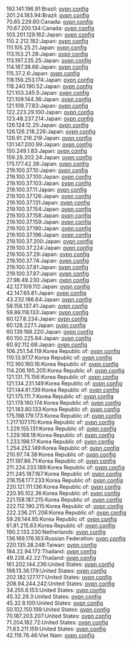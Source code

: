 192.141.196.91:Brazil: [ovpn config](vpn/192_141_196_91.ovpn)  
201.24.183.94:Brazil: [ovpn config](vpn/201_24_183_94.ovpn)  
70.65.229.60:Canada: [ovpn config](vpn/70_65_229_60.ovpn)  
70.67.200.134:Canada: [ovpn config](vpn/70_67_200_134.ovpn)  
103.201.129.162:Japan: [ovpn config](vpn/103_201_129_162.ovpn)  
110.2.212.182:Japan: [ovpn config](vpn/110_2_212_182.ovpn)  
111.105.25.21:Japan: [ovpn config](vpn/111_105_25_21.ovpn)  
113.153.21.28:Japan: [ovpn config](vpn/113_153_21_28.ovpn)  
113.197.235.25:Japan: [ovpn config](vpn/113_197_235_25.ovpn)  
114.187.38.66:Japan: [ovpn config](vpn/114_187_38_66.ovpn)  
115.37.2.6:Japan: [ovpn config](vpn/115_37_2_6.ovpn)  
118.156.253.174:Japan: [ovpn config](vpn/118_156_253_174.ovpn)  
118.240.190.52:Japan: [ovpn config](vpn/118_240_190_52.ovpn)  
121.103.245.5:Japan: [ovpn config](vpn/121_103_245_5.ovpn)  
121.109.144.36:Japan: [ovpn config](vpn/121_109_144_36.ovpn)  
121.109.77.83:Japan: [ovpn config](vpn/121_109_77_83.ovpn)  
122.223.29.100:Japan: [ovpn config](vpn/122_223_29_100.ovpn)  
123.48.237.214:Japan: [ovpn config](vpn/123_48_237_214.ovpn)  
126.124.12.25:Japan: [ovpn config](vpn/126_124_12_25.ovpn)  
126.126.218.226:Japan: [ovpn config](vpn/126_126_218_226.ovpn)  
126.91.216.219:Japan: [ovpn config](vpn/126_91_216_219.ovpn)  
131.147.200.99:Japan: [ovpn config](vpn/131_147_200_99.ovpn)  
150.249.1.83:Japan: [ovpn config](vpn/150_249_1_83.ovpn)  
159.28.202.24:Japan: [ovpn config](vpn/159_28_202_24.ovpn)  
175.177.42.38:Japan: [ovpn config](vpn/175_177_42_38.ovpn)  
219.100.37.10:Japan: [ovpn config](vpn/219_100_37_10.ovpn)  
219.100.37.100:Japan: [ovpn config](vpn/219_100_37_100.ovpn)  
219.100.37.103:Japan: [ovpn config](vpn/219_100_37_103.ovpn)  
219.100.37.11:Japan: [ovpn config](vpn/219_100_37_11.ovpn)  
219.100.37.126:Japan: [ovpn config](vpn/219_100_37_126.ovpn)  
219.100.37.131:Japan: [ovpn config](vpn/219_100_37_131.ovpn)  
219.100.37.154:Japan: [ovpn config](vpn/219_100_37_154.ovpn)  
219.100.37.158:Japan: [ovpn config](vpn/219_100_37_158.ovpn)  
219.100.37.159:Japan: [ovpn config](vpn/219_100_37_159.ovpn)  
219.100.37.190:Japan: [ovpn config](vpn/219_100_37_190.ovpn)  
219.100.37.196:Japan: [ovpn config](vpn/219_100_37_196.ovpn)  
219.100.37.200:Japan: [ovpn config](vpn/219_100_37_200.ovpn)  
219.100.37.224:Japan: [ovpn config](vpn/219_100_37_224.ovpn)  
219.100.37.29:Japan: [ovpn config](vpn/219_100_37_29.ovpn)  
219.100.37.74:Japan: [ovpn config](vpn/219_100_37_74.ovpn)  
219.100.37.81:Japan: [ovpn config](vpn/219_100_37_81.ovpn)  
219.100.37.87:Japan: [ovpn config](vpn/219_100_37_87.ovpn)  
27.98.49.230:Japan: [ovpn config](vpn/27_98_49_230.ovpn)  
42.127.109.112:Japan: [ovpn config](vpn/42_127_109_112.ovpn)  
42.147.65.81:Japan: [ovpn config](vpn/42_147_65_81.ovpn)  
43.232.186.64:Japan: [ovpn config](vpn/43_232_186_64.ovpn)  
58.158.137.41:Japan: [ovpn config](vpn/58_158_137_41.ovpn)  
59.86.118.133:Japan: [ovpn config](vpn/59_86_118_133.ovpn)  
60.127.8.234:Japan: [ovpn config](vpn/60_127_8_234.ovpn)  
60.128.227.1:Japan: [ovpn config](vpn/60_128_227_1.ovpn)  
60.139.188.220:Japan: [ovpn config](vpn/60_139_188_220.ovpn)  
60.150.225.64:Japan: [ovpn config](vpn/60_150_225_64.ovpn)  
60.92.112.68:Japan: [ovpn config](vpn/60_92_112_68.ovpn)  
106.251.54.119:Korea Republic of: [ovpn config](vpn/106_251_54_119.ovpn)  
110.13.97.17:Korea Republic of: [ovpn config](vpn/110_13_97_17.ovpn)  
112.160.160.16:Korea Republic of: [ovpn config](vpn/112_160_160_16.ovpn)  
114.206.195.205:Korea Republic of: [ovpn config](vpn/114_206_195_205.ovpn)  
121.131.75.156:Korea Republic of: [ovpn config](vpn/121_131_75_156.ovpn)  
121.134.231.149:Korea Republic of: [ovpn config](vpn/121_134_231_149.ovpn)  
121.144.61.139:Korea Republic of: [ovpn config](vpn/121_144_61_139.ovpn)  
121.175.111.7:Korea Republic of: [ovpn config](vpn/121_175_111_7.ovpn)  
121.178.160.174:Korea Republic of: [ovpn config](vpn/121_178_160_174.ovpn)  
121.183.80.133:Korea Republic of: [ovpn config](vpn/121_183_80_133.ovpn)  
175.198.179.173:Korea Republic of: [ovpn config](vpn/175_198_179_173.ovpn)  
1.217.107.170:Korea Republic of: [ovpn config](vpn/1_217_107_170.ovpn)  
1.229.155.131:Korea Republic of: [ovpn config](vpn/1_229_155_131.ovpn)  
1.229.168.18:Korea Republic of: [ovpn config](vpn/1_229_168_18.ovpn)  
1.233.198.17:Korea Republic of: [ovpn config](vpn/1_233_198_17.ovpn)  
1.254.252.149:Korea Republic of: [ovpn config](vpn/1_254_252_149.ovpn)  
210.97.74.38:Korea Republic of: [ovpn config](vpn/210_97_74_38.ovpn)  
211.197.86.71:Korea Republic of: [ovpn config](vpn/211_197_86_71.ovpn)  
211.224.233.189:Korea Republic of: [ovpn config](vpn/211_224_233_189.ovpn)  
211.245.187.167:Korea Republic of: [ovpn config](vpn/211_245_187_167.ovpn)  
218.158.177.233:Korea Republic of: [ovpn config](vpn/218_158_177_233.ovpn)  
220.121.111.136:Korea Republic of: [ovpn config](vpn/220_121_111_136.ovpn)  
220.95.102.36:Korea Republic of: [ovpn config](vpn/220_95_102_36.ovpn)  
221.158.187.215:Korea Republic of: [ovpn config](vpn/221_158_187_215.ovpn)  
222.112.190.215:Korea Republic of: [ovpn config](vpn/222_112_190_215.ovpn)  
222.236.211.206:Korea Republic of: [ovpn config](vpn/222_236_211_206.ovpn)  
59.26.144.85:Korea Republic of: [ovpn config](vpn/59_26_144_85.ovpn)  
61.81.215.63:Korea Republic of: [ovpn config](vpn/61_81_215_63.ovpn)  
190.2.133.230:Netherlands: [ovpn config](vpn/190_2_133_230.ovpn)  
136.169.176.163:Russian Federation: [ovpn config](vpn/136_169_176_163.ovpn)  
220.135.38.248:Taiwan: [ovpn config](vpn/220_135_38_248.ovpn)  
184.22.94.172:Thailand: [ovpn config](vpn/184_22_94_172.ovpn)  
49.228.42.22:Thailand: [ovpn config](vpn/49_228_42_22.ovpn)  
161.202.144.236:United States: [ovpn config](vpn/161_202_144_236.ovpn)  
198.13.36.179:United States: [ovpn config](vpn/198_13_36_179.ovpn)  
202.182.127.177:United States: [ovpn config](vpn/202_182_127_177.ovpn)  
208.94.244.242:United States: [ovpn config](vpn/208_94_244_242.ovpn)  
34.255.6.153:United States: [ovpn config](vpn/34_255_6_153.ovpn)  
45.32.29.3:United States: [ovpn config](vpn/45_32_29_3.ovpn)  
45.32.8.100:United States: [ovpn config](vpn/45_32_8_100.ovpn)  
50.102.150.199:United States: [ovpn config](vpn/50_102_150_199.ovpn)  
70.187.203.207:United States: [ovpn config](vpn/70_187_203_207.ovpn)  
71.204.182.72:United States: [ovpn config](vpn/71_204_182_72.ovpn)  
71.63.211.159:United States: [ovpn config](vpn/71_63_211_159.ovpn)  
42.119.76.46:Viet Nam: [ovpn config](vpn/42_119_76_46.ovpn)  
